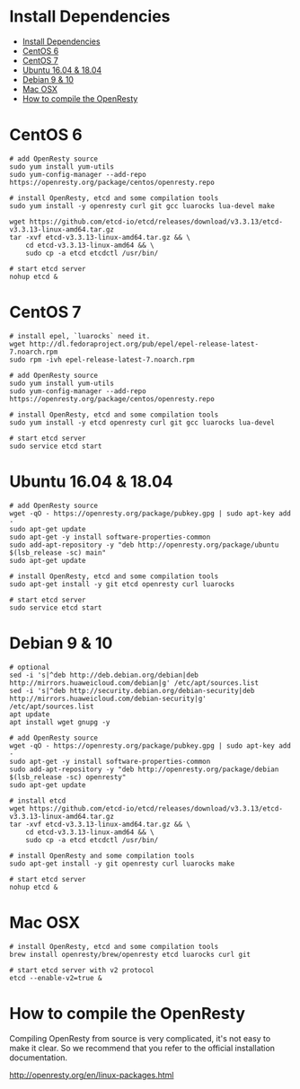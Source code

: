 <!--
#
# Licensed to the Apache Software Foundation (ASF) under one or more
# contributor license agreements.  See the NOTICE file distributed with
# this work for additional information regarding copyright ownership.
# The ASF licenses this file to You under the Apache License, Version 2.0
# (the "License"); you may not use this file except in compliance with
# the License.  You may obtain a copy of the License at
#
#     http://www.apache.org/licenses/LICENSE-2.0
#
# Unless required by applicable law or agreed to in writing, software
# distributed under the License is distributed on an "AS IS" BASIS,
# WITHOUT WARRANTIES OR CONDITIONS OF ANY KIND, either express or implied.
# See the License for the specific language governing permissions and
# limitations under the License.
#
-->

# Install Dependencies

- [Install Dependencies](#install-dependencies)
- [CentOS 6](#centos-6)
- [CentOS 7](#centos-7)
- [Ubuntu 16.04 & 18.04](#ubuntu-1604--1804)
- [Debian 9 & 10](#debian-9--10)
- [Mac OSX](#mac-osx)
- [How to compile the OpenResty](#how-to-compile-the-openresty)

CentOS 6
========

```shell
# add OpenResty source
sudo yum install yum-utils
sudo yum-config-manager --add-repo https://openresty.org/package/centos/openresty.repo

# install OpenResty, etcd and some compilation tools
sudo yum install -y openresty curl git gcc luarocks lua-devel make

wget https://github.com/etcd-io/etcd/releases/download/v3.3.13/etcd-v3.3.13-linux-amd64.tar.gz
tar -xvf etcd-v3.3.13-linux-amd64.tar.gz && \
    cd etcd-v3.3.13-linux-amd64 && \
    sudo cp -a etcd etcdctl /usr/bin/

# start etcd server
nohup etcd &
```

CentOS 7
========

```shell
# install epel, `luarocks` need it.
wget http://dl.fedoraproject.org/pub/epel/epel-release-latest-7.noarch.rpm
sudo rpm -ivh epel-release-latest-7.noarch.rpm

# add OpenResty source
sudo yum install yum-utils
sudo yum-config-manager --add-repo https://openresty.org/package/centos/openresty.repo

# install OpenResty, etcd and some compilation tools
sudo yum install -y etcd openresty curl git gcc luarocks lua-devel

# start etcd server
sudo service etcd start
```

Ubuntu 16.04 & 18.04
====================

```shell
# add OpenResty source
wget -qO - https://openresty.org/package/pubkey.gpg | sudo apt-key add -
sudo apt-get update
sudo apt-get -y install software-properties-common
sudo add-apt-repository -y "deb http://openresty.org/package/ubuntu $(lsb_release -sc) main"
sudo apt-get update

# install OpenResty, etcd and some compilation tools
sudo apt-get install -y git etcd openresty curl luarocks

# start etcd server
sudo service etcd start
```

Debian 9 & 10
=============

```shell
# optional
sed -i 's|^deb http://deb.debian.org/debian|deb http://mirrors.huaweicloud.com/debian|g' /etc/apt/sources.list
sed -i 's|^deb http://security.debian.org/debian-security|deb http://mirrors.huaweicloud.com/debian-security|g' /etc/apt/sources.list
apt update
apt install wget gnupg -y

# add OpenResty source
wget -qO - https://openresty.org/package/pubkey.gpg | sudo apt-key add -
sudo apt-get -y install software-properties-common
sudo add-apt-repository -y "deb http://openresty.org/package/debian $(lsb_release -sc) openresty"
sudo apt-get update

# install etcd
wget https://github.com/etcd-io/etcd/releases/download/v3.3.13/etcd-v3.3.13-linux-amd64.tar.gz
tar -xvf etcd-v3.3.13-linux-amd64.tar.gz && \
    cd etcd-v3.3.13-linux-amd64 && \
    sudo cp -a etcd etcdctl /usr/bin/

# install OpenResty and some compilation tools
sudo apt-get install -y git openresty curl luarocks make

# start etcd server
nohup etcd &
```

Mac OSX
=======

```shell
# install OpenResty, etcd and some compilation tools
brew install openresty/brew/openresty etcd luarocks curl git

# start etcd server with v2 protocol
etcd --enable-v2=true &
```

How to compile the OpenResty
============================

Compiling OpenResty from source is very complicated, it's not easy to make it clear. So we recommend that you refer to the official installation documentation.

http://openresty.org/en/linux-packages.html

